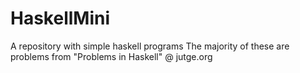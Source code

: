 # HaskellMini
A repository with simple haskell programs
The majority of these are problems from "Problems in Haskell" @ jutge.org
